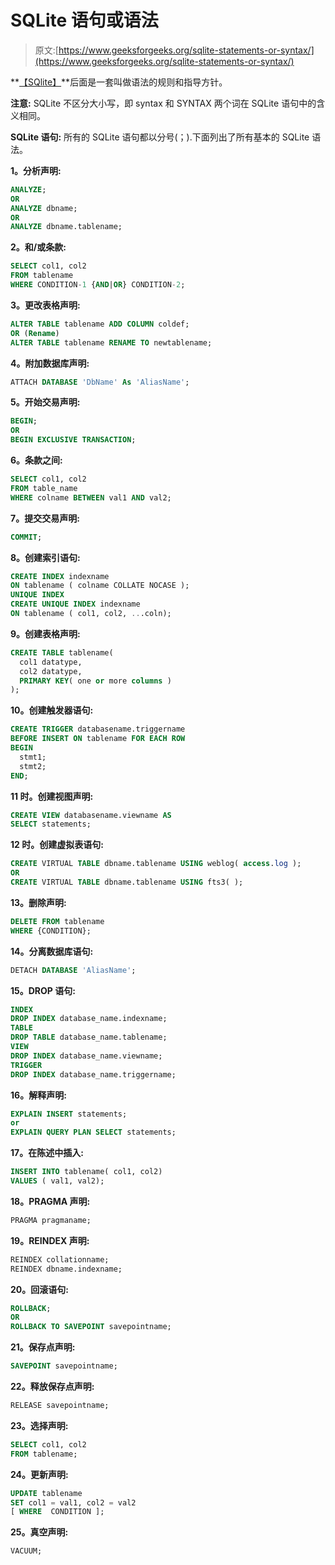 # SQLite 语句或语法

> 原文:[https://www.geeksforgeeks.org/sqlite-statements-or-syntax/](https://www.geeksforgeeks.org/sqlite-statements-or-syntax/)

**[【SQlite】](https://www.geeksforgeeks.org/introduction-to-sqlite/)**后面是一套叫做语法的规则和指导方针。

**注意:** SQLite 不区分大小写，即 syntax 和 SYNTAX 两个词在 SQLite 语句中的含义相同。

**SQLite 语句:**
所有的 SQLite 语句都以分号(；).下面列出了所有基本的 SQLite 语法。

**1。分析声明:**

```sql
ANALYZE;
OR
ANALYZE dbname;
OR
ANALYZE dbname.tablename;

```

**2。和/或条款:**

```sql
SELECT col1, col2
FROM tablename
WHERE CONDITION-1 {AND|OR} CONDITION-2;

```

**3。更改表格声明:**

```sql
ALTER TABLE tablename ADD COLUMN coldef;
OR (Rename)
ALTER TABLE tablename RENAME TO newtablename;

```

**4。附加数据库声明:**

```sql
ATTACH DATABASE 'DbName' As 'AliasName';

```

**5。开始交易声明:**

```sql
BEGIN;
OR
BEGIN EXCLUSIVE TRANSACTION;

```

**6。条款之间:**

```sql
SELECT col1, col2
FROM table_name
WHERE colname BETWEEN val1 AND val2;

```

**7。提交交易声明:**

```sql
COMMIT;

```

**8。创建索引语句:**

```sql
CREATE INDEX indexname
ON tablename ( colname COLLATE NOCASE );
UNIQUE INDEX 
CREATE UNIQUE INDEX indexname
ON tablename ( col1, col2, ...coln);

```

**9。创建表格声明:**

```sql
CREATE TABLE tablename(
  col1 datatype,
  col2 datatype,
  PRIMARY KEY( one or more columns )
);

```

**10。创建触发器语句:**

```sql
CREATE TRIGGER databasename.triggername  
BEFORE INSERT ON tablename FOR EACH ROW
BEGIN  
  stmt1;  
  stmt2;
END;

```

**11 时。创建视图声明:**

```sql
CREATE VIEW databasename.viewname AS
SELECT statements;

```

**12 时。创建虚拟表语句:**

```sql
CREATE VIRTUAL TABLE dbname.tablename USING weblog( access.log );
OR
CREATE VIRTUAL TABLE dbname.tablename USING fts3( );

```

**13。删除声明:**

```sql
DELETE FROM tablename
WHERE {CONDITION};

```

**14。分离数据库语句:**

```sql
DETACH DATABASE 'AliasName';

```

**15。DROP 语句:**

```sql
INDEX
DROP INDEX database_name.indexname;
TABLE 
DROP TABLE database_name.tablename;
VIEW 
DROP INDEX database_name.viewname;
TRIGGER 
DROP INDEX database_name.triggername;

```

**16。解释声明:**

```sql
EXPLAIN INSERT statements;
or  
EXPLAIN QUERY PLAN SELECT statements;

```

**17。在陈述中插入:**

```sql
INSERT INTO tablename( col1, col2)
VALUES ( val1, val2);

```

**18。PRAGMA 声明:**

```sql
PRAGMA pragmaname;

```

**19。REINDEX 声明:**

```sql
REINDEX collationname;
REINDEX dbname.indexname;

```

**20。回滚语句:**

```sql
ROLLBACK;
OR
ROLLBACK TO SAVEPOINT savepointname;

```

**21。保存点声明:**

```sql
SAVEPOINT savepointname;

```

**22。释放保存点声明:**

```sql
RELEASE savepointname;

```

**23。选择声明:**

```sql
SELECT col1, col2
FROM tablename;

```

**24。更新声明:**

```sql
UPDATE tablename
SET col1 = val1, col2 = val2
[ WHERE  CONDITION ];

```

**25。真空声明:**

```sql
VACUUM;

```